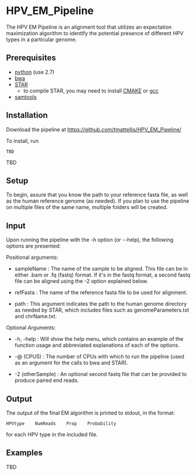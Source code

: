 # HPV_EM_Pipeline

The HPV EM Pipeline is an alignment tool that utilizes an expectation maximization algorithm to identify the potential presence of different HPV types in a particular genome. 

## Prerequisites
  - [python](https://www.python.org/) (use 2.7)
  - [bwa](http://bio-bwa.sourceforge.net/)
  - [STAR](https://github.com/alexdobin/STAR)
    - to compile STAR, you may need to install [CMAKE](https://cmake.org/) or [gcc](https://gcc.gnu.org/)
  - [samtools](http://samtools.sourceforge.net/)
  
## Installation
  Download the pipeline at https://github.com/tmattellis/HPV_EM_Pipeline/
  
  To install, run
  ```
  TBD
  ```
  
  TBD
  
## Setup
  To begin, assure that you know the path to your reference fasta file, as well as the human reference genome (as needed). If you plan to use the pipeline on multiple files of the same name, multiple folders will be created.
  
## Input
  Upon running the pipeline with the -h option (or --help), the following options are presented:
  
  Positional arguments:
  - sampleName : The name of the sample to be aligned. This file can be in either .bam or .fq (fastq) format. If it's in the fastq format, a second fastq file can be aligned using the -2 option explained below.
  
  - refFasta : The name of the reference fasta file to be used for alignment. 
  
  - path : This argument indicates the path to the human genome directory as needed by STAR, which includes files such as genomeParameters.txt and chrName.txt.  
  
  Optional Arguments:
  - -h, -help : Will show the help menu, which contains an example of the function usage and abbreviated explanations of each of the options.
  
  - -@ (CPUS) : The number of CPUs with which to run the pipeline (used as an argument for the calls to bwa and STAR).
  
  - -2 (otherSample) : An optional second fastq file that can be provided to produce paired end reads.

## Output
  The output of the final EM algorithm is printed to stdout, in the format:
  
  ```
  HPVtype    NumReads    Prop    Probability
  ```
  for each HPV type in the included file.
  
## Examples

TBD
